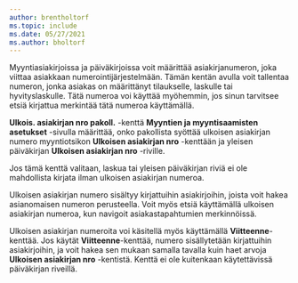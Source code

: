 ```yaml
---
author: brentholtorf
ms.topic: include
ms.date: 05/27/2021
ms.author: bholtorf
---
```


Myyntiasiakirjoissa ja päiväkirjoissa voit määrittää asiakirjanumeron, joka viittaa asiakkaan numerointijärjestelmään. <!--You can enter a maximum of ten characters, both numbers and letters.--> Tämän kentän avulla voit tallentaa numeron, jonka asiakas on määrittänyt tilaukselle, laskulle tai hyvityslaskulle. Tätä numeroa voi käyttää myöhemmin, jos sinun tarvitsee etsiä kirjattua merkintää tätä numeroa käyttämällä.  

**Ulkois. asiakirjan nro pakoll.** -kenttä **Myyntien ja myyntisaamisten asetukset** -sivulla määrittää, onko pakollista syöttää ulkoisen asiakirjan numero myyntiotsikon **Ulkoisen asiakirjan nro** -kenttään ja yleisen päiväkirjan **Ulkoisen asiakirjan nro** -riville.

Jos tämä kenttä valitaan, laskua tai yleisen päiväkirjan riviä ei ole mahdollista kirjata ilman ulkoisen asiakirjan numeroa.

Ulkoisen asiakirjan numero sisältyy kirjattuihin asiakirjoihin, joista voit hakea asianomaisen numeron perusteella. Voit myös etsiä käyttämällä ulkoisen asiakirjan numeroa, kun navigoit asiakastapahtumien merkinnöissä.

Ulkoisen asiakirjan numeroita voi käsitellä myös käyttämällä **Viitteenne**-kenttää. Jos käytät **Viitteenne**-kenttää, numero sisällytetään kirjattuihin asiakirjoihin, ja voit hakea sen mukaan samalla tavalla kuin haet arvoja **Ulkoisen asiakirjan nro** -kentistä. Kenttä ei ole kuitenkaan käytettävissä päiväkirjan riveillä.
